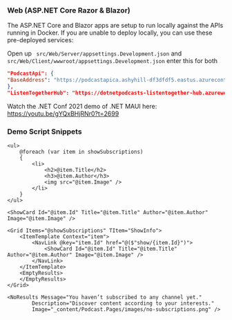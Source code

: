 ### Web (ASP.NET Core Razor & Blazor)

The ASP.NET Core and Blazor apps are setup to run locally against the APIs running in Docker. If you are unable to deploy locally, you can use these pre-deployed services:

Open up ` src/Web/Server/appsettings.Development.json` and `src/Web/Client/wwwroot/appsettings.Development.json` enter this for both

```json
"PodcastApi": {
"BaseAddress": "https://podcastapica.ashyhill-df3dfdf5.eastus.azurecontainerapps.io"
},
"ListenTogetherHub": "https://dotnetpodcasts-listentogether-hub.azurewebsites.net/listentogether"
```
Watch the .NET Conf 2021 demo of .NET MAUI here: https://youtu.be/gYQxBHjRNr0?t=2699

### Demo Script Snippets

```razor
<ul>
    @foreach (var item in showSubscriptions)
    {
        <li>
            <h2>@item.Title</h2>
            <h3>@item.Author</h3>
            <img src="@item.Image" />
        </li>
    }
</ul>
```

```razor
<ShowCard Id="@item.Id" Title="@item.Title" Author="@item.Author" Image="@item.Image" />
```

```razor
<Grid Items="@showSubscriptions" TItem="ShowInfo">
    <ItemTemplate Context="item">
        <NavLink @key="item.Id" href="@($"show/{item.Id}")">
            <ShowCard Id="@item.Id" Title="@item.Title" Author="@item.Author" Image="@item.Image" />
        </NavLink>
    </ItemTemplate>
    <EmptyResults>
    </EmptyResults>
</Grid>
```

```razor
<NoResults Message="You haven’t subscribed to any channel yet."
        Description="Discover content according to your interests."
        Image="_content/Podcast.Pages/images/no-subscriptions.png" />
```

  
